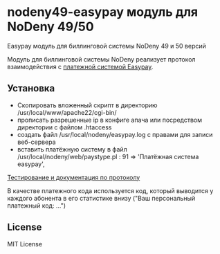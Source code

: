 # nodeny49-easypay модуль для NoDeny 49/50
Easypay модуль для биллинговой системы NoDeny 49 и 50 версий 

Модуль для биллинговой системы NoDeny реализует протокол взаимодействия с [платежной системой Easypay](https://easypay.ua/).

## Установка

- Скопировать вложенный скрипт в директорию /usr/local/www/apache22/cgi-bin/
- прописать разрешенные ip в конфиге апача или посредством директории с файлом .htaccess
- создать файл /usr/local/nodeny/easypay.log с правами для записи веб-сервера
- вставить платёжную систему в файл /usr/local/nodeny/web/paystype.pl :
    91 => 'Платёжная система easypay',

[Тестирование и документация по протоколу](http://easysoft.ua/Supplier/DocumentsAndSupport)

В качестве платежного кода используется код, который выводится у каждого абонента в его статистике внизу ("Ваш персональный платежный код: …")

## License

MIT License

